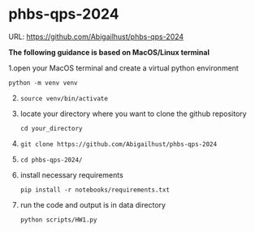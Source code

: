 # phbs-qps-2024

URL: https://github.com/Abigailhust/phbs-qps-2024

**The following guidance is based on MacOS/Linux terminal**

1.open your MacOS terminal and create a virtual python environment

`python -m venv venv`

2. `source venv/bin/activate`

3. locate your directory where you want to clone the github repository

   `cd your_directory`   

4. `git clone https://github.com/Abigailhust/phbs-qps-2024`

5. `cd phbs-qps-2024/`

6. install necessary requirements

   `pip install -r notebooks/requirements.txt`

7. run the code and output is in data directory

   `python scripts/HW1.py`
